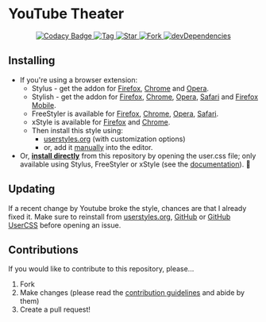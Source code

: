 # YouTube Theater

<p align="center">
  <a href="https://www.codacy.com/app/StylusThemes/YouTube-Theater?utm_source=github.com&utm_medium=referral&utm_content=StylusThemes/YouTube-Theater&utm_campaign=badger">
    <img src="https://api.codacy.com/project/badge/Grade/c49c66965dc74808a8bfacf1111daf17" alt="Codacy Badge">
  </a>
  <a href="https://github.com/StylusThemes/YouTube-Theater/tags">
    <img src="https://img.shields.io/github/tag/StylusThemes/YouTube-Theater.svg?label=tag" alt="Tag">
  </a>
  <a href="https://github.com/StylusThemes/YouTube-Theater/stargazers">
    <img src="http://github-svg-buttons.herokuapp.com/star.svg?user=StylusThemes&repo=YouTube-Theater&style=flat&background=007ec6" alt="Star">
  </a>
  <a href="http://github.com/StylusThemes/YouTube-Theater/fork">
    <img src="http://github-svg-buttons.herokuapp.com/fork.svg?user=StylusThemes&repo=YouTube-Theater&style=flat&background=007ec6" alt="Fork">
  </a>
  <a href="https://david-dm.org/StylusThemes/YouTube-Theater?type=dev">
    <img src="https://img.shields.io/david/dev/StylusThemes/YouTube-Theater.svg?label=%20devDependencies%20" alt="devDependencies">
  </a>
</p>

## Installing

- If you're using a browser extension:
  - Stylus - get the addon for [Firefox][1], [Chrome][2] and [Opera][3].
  - Stylish - get the addon for [Firefox][4], [Chrome][5], [Opera][6], [Safari][7] and [Firefox Mobile][4].
  - FreeStyler is available for [Firefox][8], [Chrome][9], [Opera][10], [Safari][11].
  - xStyle is available for [Firefox][12] and [Chrome][13].
  - Then install this style using:
    - [userstyles.org][14] (with customization options)
    - or, add it [manually][15] into the editor.
- Or, **[install directly][16]** from this repository by opening the user.css file; only available using Stylus, FreeStyler or xStyle (see the [documentation][17]). :tada:

## Updating

If a recent change by Youtube broke the style, chances are that I already fixed it. Make sure to reinstall from [userstyles.org][14], [GitHub][15] or [GitHub UserCSS][16] before opening an issue.

## Contributions

If you would like to contribute to this repository, please...

1. Fork
2. Make changes (please read the [contribution guidelines](./.github/CONTRIBUTING.md) and abide by them)
3. Create a pull request!

[1]: https://addons.mozilla.org/en-US/firefox/addon/styl-us/
[2]: https://chrome.google.com/webstore/detail/stylus/clngdbkpkpeebahjckkjfobafhncgmne
[3]: https://addons.opera.com/en-gb/extensions/details/stylus/
[4]: https://addons.mozilla.org/en-US/firefox/addon/stylish/
[5]: https://chrome.google.com/webstore/detail/stylish-custom-themes-for/fjnbnpbmkenffdnngjfgmeleoegfcffe
[6]: https://addons.opera.com/en/extensions/details/stylish/
[7]: http://sobolev.us/stylish/
[8]: https://addons.mozilla.org/en-US/firefox/addon/freestyler/
[9]: https://chrome.google.com/webstore/detail/freestyler/hihigldmabkodfpehkgdemjklmaebmca
[10]: https://addons.opera.com/extensions/download/freestyler/
[11]: http://freestyler.ws/download.php?browser=safari
[12]: https://addons.mozilla.org/en-us/firefox/addon/xstyle
[13]: https://chrome.google.com/webstore/detail/xstyle/hncgkmhphmncjohllpoleelnibpmccpj
[14]: https://userstyles.org/styles/160362/youtube-theater
[15]: https://raw.githubusercontent.com/StylusThemes/YouTube-Theater/master/style.css
[16]: https://raw.githubusercontent.com/StylusThemes/YouTube-Theater/master/style.user.css
[17]: https://github.com/openstyles/stylus/wiki/Usercss
